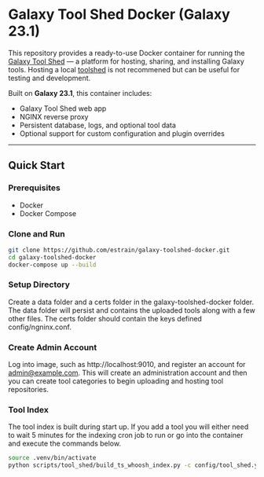 # Galaxy Tool Shed Docker (Galaxy 23.1)

This repository provides a ready-to-use Docker container for running the [Galaxy Tool Shed](https://galaxyproject.org/toolshed/) — a platform for hosting, sharing, and installing Galaxy tools. Hosting a local [toolshed](https://galaxyproject.org/toolshed/hosting-a-local-toolshed/) is not recommened but can be useful for testing and development.

Built on **Galaxy 23.1**, this container includes:
- Galaxy Tool Shed web app
- NGINX reverse proxy
- Persistent database, logs, and optional tool data
- Optional support for custom configuration and plugin overrides

---

## Quick Start

### Prerequisites
- Docker
- Docker Compose

### Clone and Run

```bash
git clone https://github.com/estrain/galaxy-toolshed-docker.git
cd galaxy-toolshed-docker
docker-compose up --build
```
### Setup Directory
Create a data folder and a certs folder in the galaxy-toolshed-docker folder. The data folder will persist and contains the uploaded tools along with a few other files. The certs folder should contain the keys defined config/ngninx.conf.

### Create Admin Account
Log into image, such as http://localhost:9010, and register an account for admin@example.com. This will create an administration account and then you can create tool categories to begin uploading and hosting tool repositories.

### Tool Index
The tool index is built during start up.  If you add a tool you will either need to wait 5 minutes for the indexing cron job to run or go into the container and execute the commands below.

```bash
source .venv/bin/activate
python scripts/tool_shed/build_ts_whoosh_index.py -c config/tool_shed.yml --config-section tool_shed -d
```

